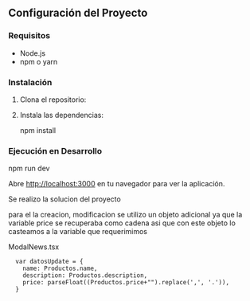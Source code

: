 
## Configuración del Proyecto

### Requisitos

- Node.js
- npm o yarn

### Instalación

1. Clona el repositorio:

2. Instala las dependencias:

   npm install

### Ejecución en Desarrollo

npm run dev

Abre [http://localhost:3000](http://localhost:3000) en tu navegador para ver la aplicación.

Se realizo la solucion del proyecto

para el la creacion, modificacion se utilizo un objeto adicional ya que la variable price se recuperaba como cadena asi que con este objeto lo casteamos a la variable que requerimimos

ModalNews.tsx

      var datosUpdate = {
        name: Productos.name,
        description: Productos.description,
        price: parseFloat((Productos.price+"").replace(',', '.')),
      }

